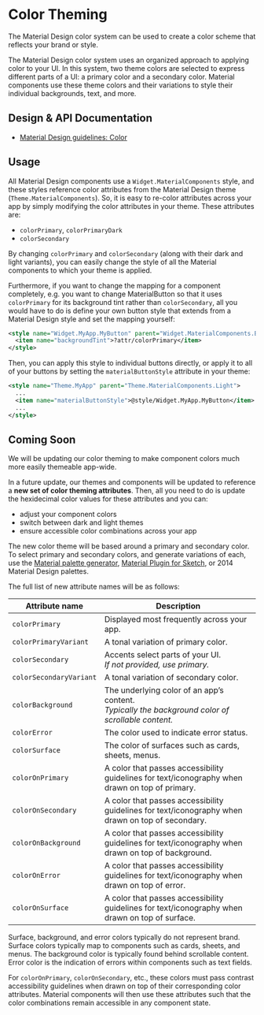 <!--docs:
title: "Color Theming"
layout: detail
section: theming
excerpt: "Color Theming"
iconId: color
path: /theming/color/
-->

# Color Theming

The Material Design color system can be used to create a color scheme that
reflects your brand or style.

The Material Design color system uses an organized approach to applying color to
your UI. In this system, two theme colors are selected to express different
parts of a UI: a primary color and a secondary color. Material components use
these theme colors and their variations to style their individual backgrounds,
text, and more.

## Design & API Documentation

-   [Material Design guidelines:
    Color](https://material.io/go/design-color-theming/)
    <!--{: .icon-list-item.icon-list-item--spec }-->

## Usage

All Material Design components use a `Widget.MaterialComponents` style, and
these styles reference color attributes from the Material Design theme
(`Theme.MaterialComponents`). So, it is easy to re-color attributes across your
app by simply modifying the color attributes in your theme. These attributes
are:

*   `colorPrimary`, `colorPrimaryDark`
*   `colorSecondary`

By changing `colorPrimary` and `colorSecondary` (along with their dark and light
variants), you can easily change the style of all the Material components to
which your theme is applied.

Furthermore, if you want to change the mapping for a component completely, e.g.
you want to change MaterialButton so that it uses `colorPrimary` for its
background tint rather than `colorSecondary`, all you would have to do is define
your own button style that extends from a Material Design style and set the
mapping yourself:

```xml
<style name="Widget.MyApp.MyButton" parent="Widget.MaterialComponents.Button">
  <item name="backgroundTint">?attr/colorPrimary</item>
</style>
```

Then, you can apply this style to individual buttons directly, or apply it to
all of your buttons by setting the `materialButtonStyle` attribute in your
theme:

```xml
<style name="Theme.MyApp" parent="Theme.MaterialComponents.Light">
  ...
  <item name="materialButtonStyle">@style/Widget.MyApp.MyButton</item>
  ...
</style>
```

## Coming Soon

We will be updating our color theming to make component colors much more easily
themeable app-wide.

In a future update, our themes and components will be updated to reference a
**new set of color theming attributes**. Then, all you need to do is update the
hexidecimal color values for these attributes and you can:

*   adjust your component colors
*   switch between dark and light themes
*   ensure accessible color combinations across your app

The new color theme will be based around a primary and secondary color. To
select primary and secondary colors, and generate variations of each, use the
[Material palette generator](https://material.io/go/tools-color), [Material
Plugin for Sketch](https://material.io/go/tools-theme-editor), or 2014 Material
Design palettes.

The full list of new attribute names will be as follows:

Attribute name            | Description
------------------------- | --------------------
`colorPrimary`            | Displayed most frequently across your app.
`colorPrimaryVariant`     | A tonal variation of primary color.
`colorSecondary`          | Accents select parts of your UI.<br/>_If not provided, use primary._
`colorSecondaryVariant`   | A tonal variation of secondary color.
`colorBackground`         | The underlying color of an app’s content.<br/>_Typically the background color of scrollable content._
`colorError`              | The color used to indicate error status.
`colorSurface`            | The color of surfaces such as cards, sheets, menus.
`colorOnPrimary`          | A color that passes accessibility guidelines for text/iconography when drawn on top of primary.
`colorOnSecondary`        | A color that passes accessibility guidelines for text/iconography when drawn on top of secondary.
`colorOnBackground`       | A color that passes accessibility guidelines for text/iconography when drawn on top of background.
`colorOnError`            | A color that passes accessibility guidelines for text/iconography when drawn on top of error.
`colorOnSurface`          | A color that passes accessibility guidelines for text/iconography when drawn on top of surface.

Surface, background, and error colors typically do not represent brand. Surface
colors typically map to components such as cards, sheets, and menus. The
background color is typically found behind scrollable content. Error color is
the indication of errors within components such as text fields.

For `colorOnPrimary`, `colorOnSecondary`, etc., these colors must pass contrast
accessibility guidelines when drawn on top of their corresponding color
attributes. Material components will then use these attributes such that the
color combinations remain accessible in any component state.
